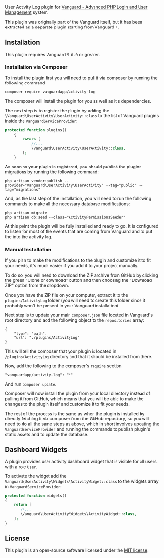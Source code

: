 User Activity Log plugin for [Vanguard - Advanced PHP Login and User Management](https://vanguardapp.io)
system.

This plugin was originally part of the Vanguard itself, but it has been extracted as a separate plugin starting from Vanguard 4.

## Installation

This plugin requires Vanguard `5.0.0` or greater.

### Installation via Composer

To install the plugin first you will need to pull it via composer 
by running the following command

```
composer require vanguardapp/activity-log
```

The composer will install the plugin for you as well as it's dependencies.

The next step is to register the plugin by adding the 
`\Vanguard\UserActivity\UserActivity::class` 
to the list of Vanguard plugins inside the `VanguardServiceProvider`:

```php
protected function plugins()
    {
        return [
            //...
            \Vanguard\UserActivity\UserActivity::class,
        ];
    }
```

As soon as your plugin is registered, you should publish the 
plugins migrations by running the following command:

```
php artisan vendor:publish --provider="Vanguard\UserActivity\UserActivity" --tag="public" --tag="migrations"
```

And, as the last step of the installation, you will need to
run the following commands to make all the necessary database modifications:

```
php artisan migrate
php artisan db:seed --class="ActivityPermissionsSeeder"
```

At this point the plugin will be fully installed and ready to go.
It is configured to listen for most of the events that are coming from
Vanguard and to put the into the activity log.

### Manual Installation

If you plan to make the modifications to the plugin and customize it to
fit your needs, it's much easier if you add it to your project manually.

To do so, you will need to download the ZIP archive from GitHub
by clicking the green "Clone or download" button and then choosing
the "Download ZIP" option from the dropdown.

Once you have the ZIP file on your computer, extract it to the 
`plugins/ActivityLog` folder (you will need to create this folder
since it probably won't be present in your Vanguard installation).

Next step is to update your main `composer.json` file located in 
Vanguard's root directory and add the following object to the `repositories`
array:

```
{
    "type": "path",
    "url": "./plugins/ActivityLog"
}
```

This will tell the composer that your plugin is located in `/plugins/ActivityLog`
directory and that it should be installed from there. 

Now, add the following to the composer's `require` section 

```
"vanguardapp/activity-log": "*"
```

And run `composer update`.

Composer will now install the plugin from your local directory instead
of pulling it from GitHub, which means that you will be able to make 
the changes to the plugin itself and customize it to fit your needs.

The rest of the process is the same as when the plugin is installed 
by directly fetching it via composer from the GitHub repository, so you
will need to do all the same steps as above, which in short involves 
updating the `VanguardServiceProvider` and running the commands to 
publish plugin's static assets and to update the database.

## Dashboard Widgets

A plugin provides user activity dashboard widget that is visible for all users with a role `User`.

To activate the widget add the `Vanguard\UserActivity\Widgets\ActivityWidget::class` to the widgets array in `VanguardServiceProvider`:

```php
protected function widgets()
{
    return [
       //...
       \Vanguard\UserActivity\Widgets\ActivityWidget::class,
    ];
}
```

## License

This plugin is an open-source software licensed under the [MIT license](https://opensource.org/licenses/MIT). 
